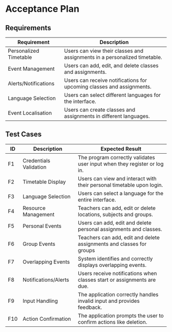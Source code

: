 # Acceptance Plan

## Requirements

| Requirement            | Description                                                               |
|------------------------|---------------------------------------------------------------------------|
| Personalized Timetable | Users can view their classes and assignments in a personalized timetable. |
| Event Management       | Users can add, edit, and delete classes and assignments.                  |
| Alerts/Notifications   | Users can receive notifications for upcoming classes and assignments.     |
| Language Selection     | Users can select different languages for the interface.                   |
| Event Localisation     | Users can create classes and assignments in different languages.          |

## Test Cases

| ID  | Description            | Expected Result                                                          |
|-----|------------------------|--------------------------------------------------------------------------|
| F1  | Credentials Validation | The program correctly validates user input when they register or log in. |
| F2  | Timetable Display      | Users can view and interact with their personal timetable upon login.    |
| F3  | Language Selection     | Users can select a language for the entire interface.                    |
| F4  | Resource Management    | Teachers can add, edit or delete locations, subjects and groups.         |
| F5  | Personal Events        | Users can add, edit and delete personal assignments and classes.         |
| F6  | Group Events           | Teachers can add, edit and delete assignments and classes for groups     |
| F7  | Overlapping Events     | System identifies and correctly displays overlapping events.             |
| F8  | Notifications/Alerts   | Users receive notifications when classes start or assignments are due.   |
| F9  | Input Handling         | The application correctly handles invalid input and provides feedback.   |
| F10 | Action Confirmation    | The application prompts the user to confirm actions like deletion.       |